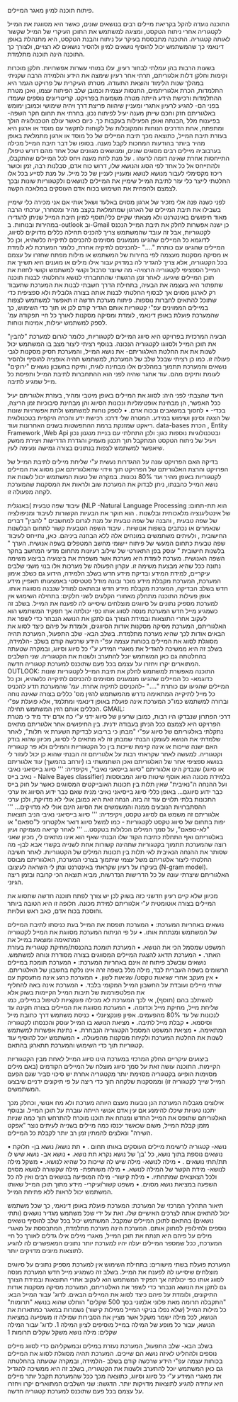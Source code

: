
פיתוח תוכנה למיון מאגר המיילים. 

התוכנה נועדה להקל בקריאת מיילים רבים בנושאים שונים, כאשר היא מסווגת את המייל לקטגוריה אחרי ניתוח הטקסט, ומציגה למשתמש את התוכן העיקרי של המייל שקשור לאותה קטגוריה. 
התוכנה מתבססת בעיקר על ניתוח והבנת הטקסט, היא מתנהלת באופן דינאמי כך שהמשתמש יכול להוסיף נושאים למיון ולהסיר נושאים לא רצויים, ולצורך כך התוכנה הינה תוכנה מתלמדת.


בשעות הרבות בהן עמלתי לבחור רעיון, עלו במוחי עשרות אפשרויות. חלקן מוכרות וקימות וחלקן דלות אלגוריתם, תרתי אחר רעיון שימצה את הידע והלמידה הרבה שקניתי במהלך שנות הלימוד והוצאת התעודה.
מטרתו העיקרית של פרויקט הגמר היא התלמדות, הכרת אלגוריתמים, התנסות עצמית וכמובן שלב הפיתוח עצמו, ואכן מטרת ההתלמדות ורכישת הידע הייתה מטרה משמעות בפרויקט. 
קריטריונים נוספים שעמדו בפני הם- להגיע לרעיון אתגרי ומעניין שיהווה פריצת דרך ויהיה שימושי וכמובן ימומש באלגוריתם חזק וחכם שייתן מענה יעיל לפיתוח נכון.
בחרתי את תחום חקר השפה- בפיענוח מלל ,הבנתה ואופן הפעילות בעקבות כך.
כיום כאשר עולם הטכנולוגיה הולך ומתפתח, אחת הדרכים הנוחות והמקובלות של לקוחות
לתקשר עם מוסד או ארגון היא בעזרת תיבת המייל, כתוצאה מכך תיבת המיילים של כל
מוסד או ארגון מתמלאת באופן מהיר ביותר בהודעות המחכות לקבל מענה. בסופו של
דבר תיבת המייל מכילה בערבוביה מיילים רבים מסוגים שונים, ומנושאים מגוונים שכל
אחד מהם דורש טיפול/ התייחסות אחרת שאינה דומה לרעהו .
על מנת לתת מענה ויחס לכל המיילים שהתקבלו, ולהתייחס אל כל אחד לפי הסוג והנושא
שלו, דרוש כוח אדם, סבלנות רבה, זמן וכושר ריכוז מקסימלי לעבור מנושא לנושא ומעניין
לעניין של כל מייל.
על מנת לסייע בכל אלו החלטתי לייצר כלי עזר לתיבת המייל שימיין את המיילים לנושאים
ולקטגוריות שונות ובכך לצמצם ולהפחית את השימוש בכוח אדם העוסקים במלאכה הקשה.


לפני כשנה פנה אלי מזכיר של ארגון מסוים באלעד ושאל אותי אם אני מכירה כלי שימיין 
בשבילו את תיבת המיילים של הארגון שמתמלאת בקצב מהיר ומסחרר, ערכתי הרבה מאוד חיפושים באינטרנט ולא מצאתי שקיים כלי/תוסף למיון תיבת המייל שניתן להגדירו במהירות ובנוחות.
ב-outlook  וב-Gmail  כן ישנה אפשרות לחלק את תיבת המייל הנכנס לקטגוריות, אבל זה עובד שהמשתמש צריך להכניס תחילה כללים מדויקים לסיווג, לדוגמא כל המיילים שהגיעו מנמענים מסוימים להכניסם לתיקייה כלשהיא, וכן כל המיילים שהגיעו עם כותרת "...." -להכניסם לתיקיה אחרת, כלומר המערכת לא לומדת או מסיקה מסקנות מעצמה לפי בחירות של המשתמש או מילות מפתח שחזרו על עצמם בכל הקטגוריה, אלא צריך להגדיר לה במדויק עבור אילו מילים או מוענים היא תשייך את המייל הספציפי לקטגוריה הרצויה- מה שיוצר סרבול וקושי למשתמש וקושי לחזות את תוכן המיילים שיגיעו.
לאחר זמן הרגשתי שהתחברתי לנושא והחלטתי לבנות תוכנה שתפתור היא בעצמה את הבעיה, בתחילת הדרך חשבתי לבנות את המערכת שתעבוד רק לארגון מסוים אך לבסוף החלטתי לבנות אותה בצורה גלובלית ולא ספציפית כדי שתוכל להתאים לחברות נוספות.
פיתוח מערכת חדשה זו תאפשר למשתמש לצפות במיילים הממוינים עפ"י קטגוריות אותם
הגדיר קודם לכן או תוך כדי השימוש, כך שהמערכת פועלת באופן דינאמי, לומדת ומסיקה מסקנות לאורך כל חיי תפקודה עמ' לספק למשתמש יעילות, אמינות ונוחות.


הבעיה המרכזית בפרויקט היא סיווג המיילים לקטגוריות, כלומר לגרום למערכת "להבין" את תוכן המייל ולסווגו לקטגוריה הנכונה.
בנוסף רציתי ליצור מצב בו המשתמש יכול לשנות את את החלטת האלגוריתם- את נושא המייל, והמערכת תסיק מסקנות לגבי פעולה זו.
כמו כן רציתי שבכל שלב של המערכת, למשתמש תהיה אופציה להוסיף ולהסיר נושאים והמערכת תתמוך במהלכים אלו מבחינה לוגית, ותיקח בחשבון נושאים "ירוקים" לעומת ותיקים מהם.
עוד אתגר שהיה לפני הוא ההתחברות לתיבת המייל ותפיסת כל מייל שמגיע לתיבה.


היעד שהצבתי לפני היה:
לסווג את המיילים באופן מיטבי ומהיר, בעזרת אלגוריתם יעיל ככל האפשר, הן מבחינת אופטימליות ונכונות הסיווג והן מבחינת סיבוכיות זמן הריצה, בכדי-
•	לחסוך במשאבים ובכוח אדם.
•	לספק נוחות למשתמש ולתת אפשרויות שונות של הצגה וסינון ושימוש במידע.
המטרה שלי דרכו:
רכישת ידע והכרה היקפית בטכנולוגית ריאקט שמזנקת ברמת ההתפשטות בשנים האחרונות 
ועוד. data-bases הכרת , Entity Framework ,Web Api   ובטכנולוגיות נוספות כגון:
ולכן התחלתי עם בניית מנגנון נכון ויעיל של ניתוח הטקסט המתקבל תוך תכנון מעמיק והגדרת הדרישות ויצירת ממשק שיאפשר למשתמש לצפות בנתונים בצורה גמישה ונעימה לעין.

בדיקה האם הפרויקט עונה על ההגדרות נעשית ע"י שליחת מיילים לתיבת המייל של הפרויקט והרצת האלגוריתם של הפרויקט תוך ווידוי שהאלגוריתם אכן מסווג את המיילים לקטגוריות באופן מהיר ועד 80% נכונות. 
במקרה של טעות המשתמש יכול לשנות את נושא המייל כהבנתו, ניתן לבדוק את המערכת שוב ולראות את המסקנות שהמערכת לקחה מפעולה זו.


עיבוד שפה טבעית )באנגלית (NLP -Natural Language Processing :הוא תת-תחום של אינטליגנציה מלאכותית ובלשנות . הוא חוקר את הבעיות הקשורות לעיבוד ומניפולציה של שפה טבעית , והבנה של שפה טבעית על מנת לגרום למחשבים " להבין" דברים שנאמרים או נכתבים בשפות אנושיות . עיבוד השפה הטבעית קשור לתחום הבלשנות החישובית , ולעיתים משתמשים במונחים אלה ללא הבחנה ביניהם. 
כאן, נתייחס לעיבוד שפה טבעית כתחום המעשי של פיתוח יישומי מחשב המטפלים בשפה אנושית. 
הערך " בלשנות חישובית " עוסק בפן התאורטי של שילוב רעיונות מתחום מדעי המחשב בחקר השפה האנושית.
מערכת לומדת היא מערכת אשר משפרת את ביצועיה בביצוע משימה נתונה ככל שהיא מבצעת משימה זו.
עקרון הפעולה של מערכות אלו בנוי משני שלבים עיקריים, למידת המידע ובדיקת מידע חדש
בשלב הלמידה, הידוע גם כשלב אימון המערכת, המערכת מקבלת מידע מוכר ובונה מודל סטטיסטי באמצעותו תאפיין מידע חדש בשלב הבדיקה, 
המערכת מקבלת מידע חדש ובהתאם למודל שנבנה מסווגת אותו.
אופן פעילות התוכנה מתחלק מאחורי הקלעים לשני חלקים:
בתחילה השימוש אין למערכת מספיק נתונים על סיווגים מוצלחים שיסייעו לה לפענח את המייל. בשלב זה כשמגיע מייל חדש המערכת מנסה לסווג אותו כפי יכולתה אך תפקיד המשתמש הוא לעקוב אחרי התוצאות ובמידת הצורך גם לתקן את הנושא הנבחר כדי לשפר את האלגוריתם, המערכת מסיקה מסקנות אודות הסיווגים, ולומדת על פיהם כיצד לסווג את
הבאים אודות לכך שהיא מערכת מתלמדת.
בשלב הבא- שלב התפעול, המערכת תהיה מסוגלת לסווג את המיילים בכוחות עצמה עפ"י הידע שרכשה קודם בשלב -הלמידה, בשלב זה היא ממשיכה להגדיל את מאגרי המידע ע"י כל סיווג וסיווג, ובמקרה שטעתה בהחלטתה גם כאן המשתמש יוכל להתערב ולשנות את הקטגוריה.
שני השלבים המתוארים יקרו ויחזרו על עצמם בכל פעם שתוכנס למערכת קטגוריה חדשה.
OUTLOOK:
התוכנה מאפשרת למשתמש לחלק את תיבת המייל לקטגוריות שונות כדוגמא- 
כל המיילים שהגיעו מנמענים מסוימים להכניסם לתיקייה כלשהיא, וכן כל המיילים שהגיעו עם כותרת "...." -להכניסם לתיקיה אחרת. עמ' שהמערכת תדע להכניס כל מייל לתיקייה המתאימה נדרש מהמשתמש להזין מס' כללים בצורה שאינה נוחה וברורה למשתמש כמו"כ המערכת אינה פועלת באופן דינאמי ומתלמד, אלא פועלת עפ"י הכללים אותם הזין המשתמש תחילה.
GMAIL:  
דרכי הפתרון שנבדקו היו רבות, כמובן שרעיון של סיווג ידני ע"י כח אדם ירד מיד כי מטרת הפרויקט היא לצמצם ככל הניתן בעבודה ידנית.
בין החיפושים אחר אלגוריתם מתאים נתקלתי באלגוריתם של סיווג עפ"י "מבחן כי בריבוע לבדיקת השערת אי תלות", לאחר שלמדתי את הנושא לעומקו הבנתי שמבחן זה לא מתאים לי לסיווג, מכיוון שהוא בודק האם ישנה שייכות או אינה קיימת שייכות בין כל הקטגוריות והמילים ולא פר קטגוריה וקטגוריה.
למעשה לאחר שקראתי רבות על אלגוריתם זה הבנתי שהוא כן יכול לעזור לי בנושא ספציפי אחר של האלגוריתם ואכן השתמשתי בו (יורחב בהמשך) 
עוד אלגוריתם שנבדק הינו אלגוריתם "סיווג בייסאני נאיבי", ויקיפדיה:
''' סיווג בייסיאני נאיבי (או סיווג נאיב בייס - Naive Bayes classifier) בלמידת מכונה הוא אוסף שיטות סיווג המבוססות על חוק בייס‎ ועל ההנחה ה"נאיבית" שאין תלות בין תכונות האובייקטים המסווגים כאשר כבר ידוע סיווגם...
באופן כללי סיווג בייסיאני נאיבי מניח שאם כבר ידוע הסיווג אז ערכי התכונות בלתי תלויים עוד זה בזה. הנחה זאת היא כמובן אולי לא מדויקת, ולכן ערכי ההסתברויות הנובעים ממנה והמשמשים את הסיווג הינם אולי לא מדויקים... '''
אלגוריתם זה משמש גם לסיווג טקסט, ויקיפדיה:
''' סיווג בייסיאני נאיבי הניב תוצאות יפות בתחום של סיווג טקסט לקטגוריות - כמו למשל סיווג דואר אלקטרוני ל"ספאם" או "לא-ספאם", על סמך המילים הכלולות בטקסט... '''
לאחר קריאה מעמיקה ועיון באלגוריתם ואף התחלת כתיבת הקוד שלו הבנתי שאף הוא אינו מתאים לי, מכיון שאני רוצה שהמערכת תתמוך בקטגוריות שתהינה קשורות אחת לשנייה בקשרי אבא לבן- מה שסותר את ההנחה הנאיבית לאי תלות בין תכונות המילים של הקטגוריות.
לאחר חשיבה החלטתי ליצור אלגוריתם משל עצמי שיתמוך בצרכי המערכת, האלגוריתם מבוסס בעיקרו על רעיון שקראתי באינטרנט ונתן לי השראה לעיצובו (N-gram model).
האלגוריתם שיצרתי עונה על כל הדרישות הנדרשות, מביא תוצאה הכי קרובה ובזמן ריצה הגיוני. 

מכיוון שלא קיים רעיון חדשני כזה בשוק לכן יש צורך לפתח תוכנה חדשה שתסווג את המיילים בצורה אוטומטית ע"י אלגוריתם למידת מכונה.
חלופה זו היא הטובה ביותר וחוסכת בכוח אדם, כאב ראש ועלויות.



נושאים באחריות המערכת:
   •   המערכת תופסת את המייל בעת כניסתו לתיבת המיילים של המשתמש ומנתחת אותו.
•      על פי הניתוח המערכת מסווגת את המייל לקטגוריה המתאימה ומוצאת במייל את   
        המשפט שמסמל הכי את הנושא.
•      המערכת תומכת בהכנסת/מחיקת קטגוריות בעזרת האתר.
 •     המערכת תדאג להצגת המיילים המסווגים בצורה מסודרת ונוחה למשתמש.
נושאים שבשלב פיתוח זה אינם באחריות המערכת:
  •  המערכת תומכת במיילים הרשומים בשפה העברית לבד, מילה מלל בשפה זרה אינו נלקח 
      בחשבון של האלגוריתם.
•    אין מעקב אחרי שגיאות טקסט/ שגיאות לשון.
  •  המערכת כרגע אינה מתעסקת עם שרתי מיילים ועובדת על החשבון המייל המקומי בלבד.
•    המערכת אינה באה להחליף את הפלטפורמות של תיבות המייל הקיימות בשוק אלא  
     להשתלב בהם (תוסף), אי לכך המערכת לא מכילה פונקציות לטיפול במיילים, כמו   
     שליחת מייל, מחיקת מייל וכדומה.
•    המערכת מסווגת את המיילים בצורה תקינה עד לנכונות של עד 80% מהפעמים.
אפיון פונקציונלי
•      כניסת משתמש דרך כתובת מייל וסיסמא.
•      קבלת מייל לתיבה.
 •     מציאת הנושא בו המייל עוסק והכנסתו לקטגוריה המתאימה.
•      מציאת המשפט המסמל הקטגוריה הנבחרת.
•      נתינת אפשרות למשתמש לשנות את החלטת המערכת ולקיחת מסקנות מהפעולה.
•      המשתמש יוכל להוסיף עוד קטגוריות תוך כדי השימוש והמערכת תתארגן בהתאם.

ביצועים עיקריים
החלק המרכזי במערכת הינו סיווג המייל לאחת מבין הקטגוריות הקיימות.
התוכנה עושה זאת על סמך סיווג מוצלח של המיילים הקודמים (באם מילים מסוימות הופיעו בקטגוריה מסוימת יותר מקטגוריה אחרת יש סיכוי סביר שגם הפעם המייל שייך לקטגוריה זו) וממסקנות שלקחה תוך כדי ריצה על פי תיקונים ידניים שיבצעו המשתמשים.

אילוצים
מגבלות המערכת הנן נובעות מעצם היותה מערכת ולא מח אנושי, וכחלק מכך יתכנו טעויות שיכלו להימנע אם עין אדם אנושי הייתה עוברת על תוכן המייל.
ובנוסף האלגוריתם שתופס את המייל החדש ומנתח את תוכנו מוכרח להתרחש תוך כמה שניות מזמן קבלת המייל, משום שכאשר יכנסו כמה מיילים בשנייה לעיתים נוצר "אפקט השירה" ונאלצים להמתין זמן רב יותר לקבלת כל המיילים.

•	נושא- קטגוריה לרשימת מיילים העוסקים באותו תחום .
•	תת נושא/ נושא בן- חלוקת נושאים נוספת בתוך נושא, כל 'בן' של נושא נקרא תת נושא.
•	נושא אב- נושא שיש לו תת/תתי נושאים .
•	מילה לנושא- מילה שיש לה שייכות כל שהיא לנושא.
•	משקל מילה לנושא- מידת הקשר של המילה לנושא.
•	מילה משותפת- מילה שקשורה לנושא מסוים ולכל הצאצאים שמתחתיו.
•	מילת קישור- מילה המופיעה בנושאים רבים ואין לה כל השפעה במציאת נושא מסוים.
•	משפט קשור/עיקרי- מידע מתוך תוכן המייל שאותו המשתמש יכול לראות ללא פתיחת המייל.

תיאור התהליך המרכזי של המערכת:
המערכת פועלת באופן דינאמי, כך שכל משתמש יכול להתאים אותה לצרכים האישיים שלו. זאת על ידי שכל משתמש מגדיר נושאים (ותתי נושאים) בהתאם לתוכן המיילים שמקבל. 
המשתמש יכול בכל שלב להוסיף נושאים נוספים ולחילופין למחוק אותם.
המערכת הינה מערכת מתלמדת, המתבססת על מאגרי מילים על פיהם היא תנתח את תוכן המייל, מאגרי מילים אילו גדלים לאורך כל חיי המערכת, ככל שמספר המיילים יעלה יהיו למערכת יותר נתונים המאפשרים לה להגיע לתוצאות מיונים מדויקים יותר.

המערכת פועלת בשתי מישורים:
בתחילת השימוש אין למערכת מספיק נתונים על סיווגים מוצלחים שיסייעו לה לפענח את המייל. בשלב זה כשמגיע מייל חדש המערכת מנסה לסווג אותו כפי יכולתה אך תפקיד המשתמש הוא לעקוב אחרי התוצאות ובמידת הצורך גם לתקן את הנושא הנבחר כדי לשפר את האלגוריתם, המערכת מסיקה מסקנות אודות התיקונים, ולומדת על פיהם כיצד לסווג את
המיילים הבאים.
לדוג' עבור המייל הבא:
"התקבלה תרומה מאת פלוני אלמוני בסך 500 שקלים" הוחלט שהוא בנושא "תרומות"
כל מילות המייל (שלא נפלו בניקוי המייל ממילות קישור) נשמרות במאגר כמתארות את הנושא, לכל מילה ישמר משקל אשר מציין את הסבירות שמילה זו משפיעה במציאת הנושא, עבור כל מופע של המילה במייל מוסיפים לציון המילה 1.
לדוג' עבור המילה שקלים:
מילה	נושא 	משקל
שקלים	תרומות	1

בשלב הבא- שלב התפעול, המערכת נעזרת במילים ובמשקליהם כדי לסווג מיילים נוספים ולהחליט לאיזה נושא הם שייכים.
המערכת תהיה מסוגלת לסווג את המיילים בכוחות עצמה עפ"י הידע שרכשה קודם בשלב -הלמידה, ובמקרה שטעתה בהחלטתה גם כאן המשתמש יוכל להתערב ולשנות את הקטגוריה, בשלב זה היא ממשיכה להגדיל את מאגרי המידע ע"י כל סיווג וסיווג, כתוצאה מכך ככל שהמערכת תקבל יותר מיילים היא עתידה להגיע לתוצאות מדויקות יותר.
הדגשה:
שני השלבים המתוארים יקרו ויחזרו על עצמם בכל פעם שתוכנס למערכת קטגוריה חדשה.

